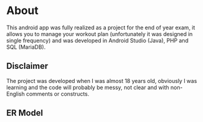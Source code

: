 # About
This android app was fully realized as a project for the end of year exam, it allows you to manage your workout plan (unfortunately it was designed in single frequency) and was developed in Android Studio (Java), PHP and SQL (MariaDB).

## Disclaimer
The project was developed when I was almost 18 years old, obviously I was learning and the code will probably be messy, not clear and with non-English comments or constructs.

## ER Model
